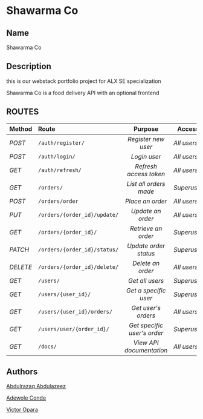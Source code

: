 # Shawarma Co

## Name

Shawarma Co

## Description

this is our webstack portfolio project for ALX SE specialization

Shawarma Co is a food delivery API with an optional frontend

## ROUTES

| Method | Route | Purpose |Access|
| ------- | :----- | :-------------: | ------------- |
| *POST* | ```/auth/register/``` | *Register new user*| *All users*|
| *POST* | ```/auth/login/``` | *Login user*|*All users*|
| *GET* | ```/auth/refresh/``` | *Refresh access token*|*All users*|
| *GET* | ```/orders/``` | *List all orders made*|*Superuser*|
| *POST* | ```/orders/order``` | *Place an order*|*All users*|
| *PUT* | ```/orders/{order_id}/update/``` | *Update an order*|*All users*|
| *GET* | ```/orders/{order_id}/``` | *Retrieve an order*|*Superuser*|
| *PATCH* | ```/orders/{order_id}/status/``` | *Update order status*|*Superuser*|
| *DELETE* | ```/orders/{order_id}/delete/``` | *Delete an order* |*All users*|
| *GET* | ```/users/``` | *Get all users* |*Superuser*|
| *GET* | ```/users/{user_id}/``` | *Get a specific user* |*Superuser*|
| *GET* | ```/users/{user_id}/orders/``` | *Get user's orders*|*All users*|
| *GET* | ```/users/user/{order_id}/``` | *Get specific user's order*| *Superuser*
| *GET* | ```/docs/``` | *View API documentation*|*All users*|

## Authors

[Abdulrazaq Abdulazeez](https://github.com/aycrown77)

[Adewole Conde](https://github.com/phatboislym)

[Victor Opara](https://github.com/viktorzee)
